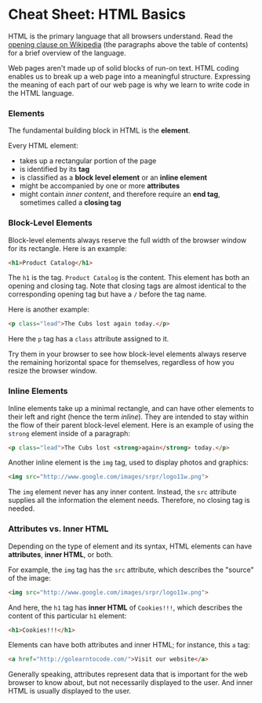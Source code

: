 # Cheat Sheet: HTML Basics

HTML is the primary language that all browsers understand.  Read the [opening clause on Wikipedia](http://en.wikipedia.org/wiki/HTML) (the paragraphs above the table of contents) for a brief overview of the language.

Web pages aren't made up of solid blocks of run-on text.  HTML coding enables us to break up a web page into a meaningful structure.  Expressing the meaning of each part of our web page is why we learn to write code in the HTML language.

### Elements

The fundamental building block in HTML is the **element**.

Every HTML element:

* takes up a rectangular portion of the page
* is identified by its **tag**
* is classified as a **block level element** or an **inline element**
* might be accompanied by one or more **attributes**
* might contain _inner content_, and therefore require an **end tag**, sometimes called a **closing tag**

### Block-Level Elements

Block-level elements always reserve the full width of the browser window for its rectangle.  Here is an example:

```html
<h1>Product Catalog</h1>
```

The `h1` is the tag. `Product Catalog` is the content.  This element has both an opening and closing tag.  Note that closing tags are almost identical to the corresponding opening tag but have a `/` before the tag name.

Here is another example:

```html
<p class="lead">The Cubs lost again today.</p>
```

Here the `p` tag has a `class` attribute assigned to it.

Try them in your browser to see how block-level elements always reserve the remaining horizontal space for themselves, regardless of how you resize the browser window.

### Inline Elements

Inline elements take up a minimal rectangle, and can have other elements to their left and right (hence the term _inline_).  They are intended to stay within the flow of their parent block-level element.  Here is an example of using the `strong` element inside of a paragraph:

```html
<p class="lead">The Cubs lost <strong>again</strong> today.</p>
```

Another inline element is the `img` tag, used to display photos and graphics:

```html
<img src="http://www.google.com/images/srpr/logo11w.png">
```

The `img` element never has any inner content.  Instead, the `src` attribute supplies all the information the element needs.  Therefore, no closing tag is needed.

### Attributes vs. Inner HTML

Depending on the type of element and its syntax, HTML elements can have **attributes**, **inner HTML**, or both.

For example, the `img` tag has the `src` attribute, which describes the "source" of the image:

```html
<img src="http://www.google.com/images/srpr/logo11w.png">
```

And here, the `h1` tag has **inner HTML** of `Cookies!!!`, which describes the content of this particular `h1` element:

```html
<h1>Cookies!!!</h1>
```

Elements can have both attributes and inner HTML; for instance, this `a` tag:

```html
<a href="http://golearntocode.com/">Visit our website</a>
```

Generally speaking, attributes represent data that is important for the web browser to know about, but not necessarily displayed to the user. And inner HTML is usually displayed to the user.




